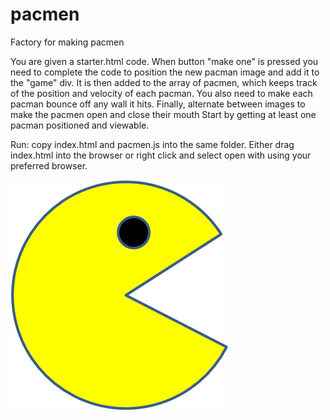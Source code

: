 # pacmen
Factory for making pacmen

You are given a starter.html code.
When button "make one" is pressed you need to complete the code 
to position the new pacman image and add it to the "game" div. It is then added to the array of pacmen, which keeps track of the position and velocity of each pacman.
You also need to make each pacman bounce off any wall it hits.
Finally, alternate between images to make the pacmen open and close their mouth
Start by getting at least one pacman positioned and viewable. 


Run:
copy index.html and pacmen.js into the same folder. Either drag index.html into the browser or right click and select open with using your preferred browser.

<img src="/images/PacMan1.png">
